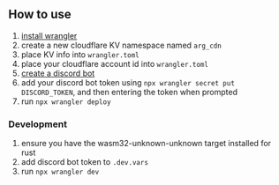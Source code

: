 ## How to use
1. [install wrangler](https://developers.cloudflare.com/workers/wrangler/install-and-update/)
2. create a new cloudflare KV namespace named `arg_cdn`
3. place KV info into `wrangler.toml`
4. place your cloudflare account id into `wrangler.toml`
5. [create a discord bot](https://discord.com/developers/applications)
6. add your discord bot token using `npx wrangler secret put DISCORD_TOKEN`, and then entering the token when prompted
7. run `npx wrangler deploy`

### Development
1. ensure you have the wasm32-unknown-unknown target installed for rust
2. add discord bot token to `.dev.vars`
3. run `npx wrangler dev`